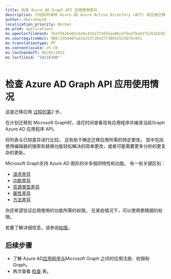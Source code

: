 ```yaml
---
title: 检查 Azure AD Graph API 应用使用情况
description: 介绍如何审核 Azure AD Azure Active Directory (API) 将应用迁移到 Microsoft Graph API。
author: dkershaw10
localization_priority: Normal
ms.prod: applications
ms.openlocfilehash: fbd75626e03cbd4c433a7fa955aa0bc476ed76e6375261bb3bad9d32409302c7
ms.sourcegitcommit: 986c33b848fa22a153f28437738953532b78c051
ms.translationtype: MT
ms.contentlocale: zh-CN
ms.lasthandoff: 08/05/2021
ms.locfileid: "54216390"
---
```

# <a name="examine-azure-ad-graph-apis-app-usage"></a>检查 Azure AD Graph API 应用使用情况

这是迁移应用 [过程的第](migrate-azure-ad-graph-planning-checklist.md)2 步。

在计划迁移到 Microsoft Graph时，请花时间查看现有应用程序并编录当前Graph Azure AD 应用程序 API。

将列表与已知差异进行比较。  这有助于确定迁移应用所需的特定更改。  其中包括使用编辑器的搜索和替换功能轻松解决的简单更改，或者可能需要更多分析的更复杂的更新。

Microsoft Graph支持 Azure AD 图形的许多相同特性和功能。  有一些关键区别：

- [请求差异](migrate-azure-ad-graph-request-differences.md)
- [功能差异](migrate-azure-ad-graph-feature-differences.md)
- [资源类型差异](migrate-azure-ad-graph-resource-differences.md)
- [属性差异](migrate-azure-ad-graph-property-differences.md)
- [方法差异](migrate-azure-ad-graph-method-differences.md)

你还希望验证应用使用的功能所需的权限。  在某些情况下，可以使用更精细的权限。

若要了解详细信息，请参阅[权限](permissions-reference.md)。

## <a name="next-steps"></a>后续步骤

- 了解 Azure AD[应用程序与](migrate-azure-ad-graph-app-registration.md)Microsoft Graph 之间的应用注册、权限和Graph。
- 再次查看 [检查](migrate-azure-ad-graph-planning-checklist.md) 表。

